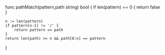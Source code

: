 func pathMatch(pattern,path string) bool {
	if len(pattern) == 0 {
		return false
	}

	n := len(pattern)
	if pattern[n-1] != '/' {
		return pattern == path
	} 
	return len(path) >= n && path[0:n] == pattern
}




